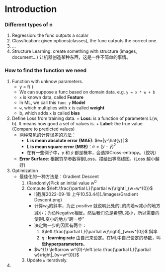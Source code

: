 # Introduction

### Different types of n

1. Regression: the func outputs a scalar
2. Classfication: given options(classes), the func outputs the correct one.
3. ...
4. Structure Learning: create something with structure (images, document...) 让机器创造某种东西，这是一件不简单的事情。

### How to find the function we need

1. Function with unknow parameters.
    + y = f(  )
    + We can suppose a func based on domain data.  e.g. `y = x * w + b`
    + `x` is known data, called **Feature**
    + In ML, we call this `func y` **Model**
    + `w`, which multiplies with x is called **weight**
    + b, which adds `x` is called **bias**
2. Define Loss from training data.
    	+ **Loss**: is a function of parameters L(w, b). It means how good a set of values is.
    	+ **Label**: the true value. (Compare to predicted values)
     + 两种常见的计算误差的方法：
        + **L is mean absolute error (MAE)**:  $e=|y-\hat{y}| $
        + **L is mean square error (MSE)**：$e=(y-\hat{y})^{2}$
        + 在有一些例子中，y 和 $\hat{y}$ 都是概率，会选择Cross-entropy。（挖坑）
     + **Error Surface**: 根据穷举参数得到Loss，描绘出等高线图。(Loss 越小越好)
3. Optimization
    + 最佳化的一种方法是：Gradient Descent
        1. (Randomly)Pick an initial value $w^0$ 
        2. Compute $\left.\frac{\partial L}{\partial w}\right|_{w=w^{0}}$ 
            + ![截屏2022-09-19 上午10.53.44](./images/Gradient Descent.png)
            + 计算$w_0$的斜率，为正 positive 就说明此处的L的向着w减小的地方减小；为负Negative相反。然后我们总是希望L减小，所以需要向使得L变小的地方“跨一步”
            + 决定跨一步的因素有两个：
                1. $\left.\frac{\partial L}{\partial w}\right|_{w=w^{0}}$ 斜率
                2. $\eta$ : **learning rate** 由自己来设定。在ML中自己设定的参数，叫做**hyperparameters**。
            + $w^{1} \leftarrow w^{0}-\left.\eta \frac{\partial L}{\partial w}\right|_{w=w^{0}}$
        3. Update `w` iteratively.
4. 





